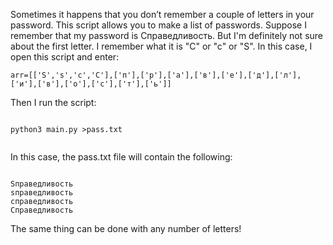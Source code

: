 Sometimes it happens that you don’t remember a couple of letters in your password. This script allows you to make a list of passwords.
Suppose I remember that my password is Справедливость. But I'm definitely not sure about the first letter. I remember what it is "С" or "c" or "S". 
In this case, I open this script and enter:
<p><code>arr=[['S','s','с','С'],['п'],['р'],['а'],['в'],['е'],['д'],['л'],['и'],['в'],['о'],['с'],['т'],['ь']] </code> </p>
Then I run the script:
<p>
  <code>
python3 main.py >pass.txt
  </code>
</p>
In this case, the pass.txt file will contain the following:
<p><code>
Sправедливость
sправедливость
справедливость
Справедливость
</code></p>
The same thing can be done with any number of letters!
